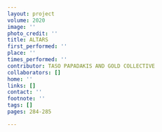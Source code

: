 ```yaml
---
layout: project
volume: 2020
image: ''
photo_credit: ''
title: ALTARS
first_performed: ''
place: ''
times_performed: ''
contributor: TASO PAPADAKIS AND GOLD COLLECTIVE
collaborators: []
home: ''
links: []
contact: ''
footnote: ''
tags: []
pages: 284-285

---
```




